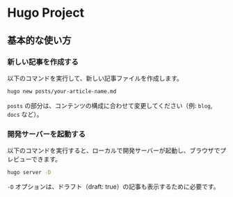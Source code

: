 # Hugo Project

## 基本的な使い方

### 新しい記事を作成する

以下のコマンドを実行して、新しい記事ファイルを作成します。

```bash
hugo new posts/your-article-name.md
```

`posts` の部分は、コンテンツの構成に合わせて変更してください（例: `blog`, `docs` など）。

### 開発サーバーを起動する

以下のコマンドを実行すると、ローカルで開発サーバーが起動し、ブラウザでプレビューできます。

```bash
hugo server -D
```

`-D` オプションは、ドラフト（draft: true）の記事も表示するために必要です。
